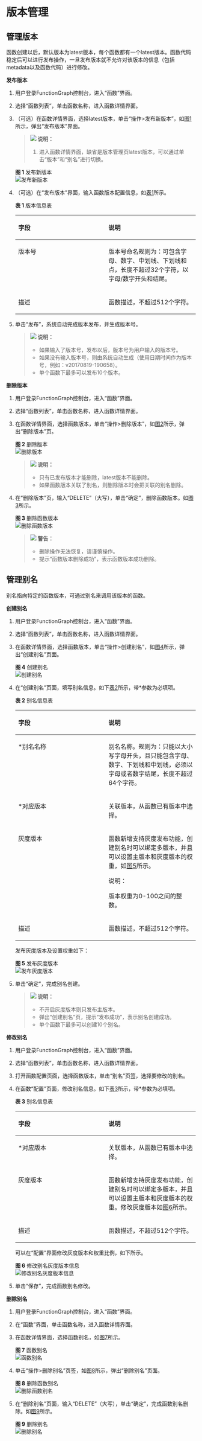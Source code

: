 # 版本管理<a name="ZH-CN_TOPIC_0149027465"></a>

## 管理版本<a name="section5302192414611"></a>

函数创建以后，默认版本为latest版本，每个函数都有一个latest版本。函数代码稳定后可以进行发布操作，一旦发布版本就不允许对该版本的信息（包括metadata以及函数代码）进行修改。

**发布版本**

1.  用户登录FunctionGraph控制台，进入“函数”界面。
2.  选择“函数列表”，单击函数名称，进入函数详情界面。
3.  （可选）在函数详情界面，选择latest版本，单击“操作\>发布新版本”，如[图1](#fig11441486710)所示，弹出“发布版本”界面。

    >![](public_sys-resources/icon-note.gif) **说明：**   
    >1.  进入函数详情界面，缺省是版本管理页latest版本，可以通过单击“版本”和“别名”进行切换。  

    **图 1**  发布新版本<a name="fig11441486710"></a>  
    ![](figures/发布新版本.png "发布新版本")

4.  （可选）在“发布版本”界面，输入函数版本配置信息，如[表1](#table184411486714)所示。

    **表 1**  版本信息表

    <a name="table184411486714"></a>
    <table><thead align="left"><tr id="row154494810715"><th class="cellrowborder" valign="top" width="50%" id="mcps1.2.3.1.1"><p id="p184416482079"><a name="p184416482079"></a><a name="p184416482079"></a>字段</p>
    </th>
    <th class="cellrowborder" valign="top" width="50%" id="mcps1.2.3.1.2"><p id="p1944548773"><a name="p1944548773"></a><a name="p1944548773"></a>说明</p>
    </th>
    </tr>
    </thead>
    <tbody><tr id="row12448481378"><td class="cellrowborder" valign="top" width="50%" headers="mcps1.2.3.1.1 "><p id="p0447481075"><a name="p0447481075"></a><a name="p0447481075"></a>版本号</p>
    </td>
    <td class="cellrowborder" valign="top" width="50%" headers="mcps1.2.3.1.2 "><p id="p174484812711"><a name="p174484812711"></a><a name="p174484812711"></a>版本号命名规则为：可包含字母、数字、中划线、下划线和点，长度不超过32个字符，以字母/数字开头和结尾。</p>
    </td>
    </tr>
    <tr id="row104417481875"><td class="cellrowborder" valign="top" width="50%" headers="mcps1.2.3.1.1 "><p id="p2449481077"><a name="p2449481077"></a><a name="p2449481077"></a>描述</p>
    </td>
    <td class="cellrowborder" valign="top" width="50%" headers="mcps1.2.3.1.2 "><p id="p13441248878"><a name="p13441248878"></a><a name="p13441248878"></a>函数描述，不超过512个字符。</p>
    </td>
    </tr>
    </tbody>
    </table>

5.  单击“发布”，系统自动完成版本发布，并生成版本号。

    >![](public_sys-resources/icon-note.gif) **说明：**   
    >-   如果输入了版本号，发布以后，版本号为用户输入的版本号。  
    >-   如果没有输入版本号，则由系统自动生成（使用日期时间作为版本号，例如：v20170819-190658）。  
    >-   单个函数下最多可以发布10个版本。  


**删除版本**

1.  用户登录FunctionGraph控制台，进入“函数”界面。
2.  选择“函数列表”，单击函数名称，进入函数详情界面。
3.  在函数详情界面，选择函数版本，单击“操作\>删除版本”，如[图2](#fig115141511911)所示，弹出“删除版本”页。

    **图 2**  删除版本<a name="fig115141511911"></a>  
    ![](figures/删除版本.png "删除版本")

    >![](public_sys-resources/icon-note.gif) **说明：**   
    >-   只有已发布版本才能删除，latest版本不能删除。  
    >-   如果函数版本关联了别名，则删除版本时会把关联的别名删除。  

4.  在“删除版本”页，输入“DELETE”（大写），单击“确定”，删除函数版本。如[图3](#fig12841105719403)所示。

    **图 3**  删除函数版本<a name="fig12841105719403"></a>  
    ![](figures/删除函数版本.png "删除函数版本")

    >![](public_sys-resources/icon-warning.gif) **警告：**   
    >-   删除操作无法恢复，请谨慎操作。  
    >-   提示“函数版本删除成功”，表示函数版本成功删除。  


## 管理别名<a name="section95871294105"></a>

别名指向特定的函数版本，可通过别名来调用该版本的函数。

**创建别名**

1.  用户登录FunctionGraph控制台，进入“函数”界面。
2.  选择“函数列表”，单击函数名称，进入函数详情界面。
3.  在函数详情界面，选择函数版本，单击“操作\>创建别名”，如[图4](#fig92987917113)所示，弹出“创建别名”页面。

    **图 4**  创建别名<a name="fig92987917113"></a>  
    ![](figures/创建别名.png "创建别名")

4.  在“创建别名”页面，填写别名信息。如下[表2](#table929849111113)所示，带\*参数为必填项。

    **表 2**  别名信息表

    <a name="table929849111113"></a>
    <table><thead align="left"><tr id="row529810911116"><th class="cellrowborder" valign="top" width="50%" id="mcps1.2.3.1.1"><p id="p102980916110"><a name="p102980916110"></a><a name="p102980916110"></a>字段</p>
    </th>
    <th class="cellrowborder" valign="top" width="50%" id="mcps1.2.3.1.2"><p id="p1129810931111"><a name="p1129810931111"></a><a name="p1129810931111"></a>说明</p>
    </th>
    </tr>
    </thead>
    <tbody><tr id="row92984912114"><td class="cellrowborder" valign="top" width="50%" headers="mcps1.2.3.1.1 "><p id="p2029899151117"><a name="p2029899151117"></a><a name="p2029899151117"></a>*别名名称</p>
    </td>
    <td class="cellrowborder" valign="top" width="50%" headers="mcps1.2.3.1.2 "><p id="p1298169191114"><a name="p1298169191114"></a><a name="p1298169191114"></a>别名名称。规则为：只能以大小写字母开头，且只能包含字母、数字、下划线和中划线，必须以字母或者数字结尾，长度不超过64个字符。</p>
    </td>
    </tr>
    <tr id="row72983921114"><td class="cellrowborder" valign="top" width="50%" headers="mcps1.2.3.1.1 "><p id="p329815991112"><a name="p329815991112"></a><a name="p329815991112"></a>*对应版本</p>
    </td>
    <td class="cellrowborder" valign="top" width="50%" headers="mcps1.2.3.1.2 "><p id="p102981292112"><a name="p102981292112"></a><a name="p102981292112"></a>关联版本，从函数已有版本中选择。</p>
    </td>
    </tr>
    <tr id="row260618413616"><td class="cellrowborder" valign="top" width="50%" headers="mcps1.2.3.1.1 "><p id="p106061846616"><a name="p106061846616"></a><a name="p106061846616"></a>灰度版本</p>
    </td>
    <td class="cellrowborder" valign="top" width="50%" headers="mcps1.2.3.1.2 "><p id="p8606241761"><a name="p8606241761"></a><a name="p8606241761"></a>函数新增支持灰度发布功能，创建别名时可以绑定多版本，并且可以设置主版本和灰度版本的权重，如<a href="#fig14746742111914">图5</a>所示。</p>
    <div class="note" id="note1463010151053"><a name="note1463010151053"></a><a name="note1463010151053"></a><span class="notetitle"> 说明： </span><div class="notebody"><p id="p186310151655"><a name="p186310151655"></a><a name="p186310151655"></a>版本权重为0-100之间的整数。</p>
    </div></div>
    </td>
    </tr>
    <tr id="row429815951110"><td class="cellrowborder" valign="top" width="50%" headers="mcps1.2.3.1.1 "><p id="p2029818914113"><a name="p2029818914113"></a><a name="p2029818914113"></a>描述</p>
    </td>
    <td class="cellrowborder" valign="top" width="50%" headers="mcps1.2.3.1.2 "><p id="p6298129181111"><a name="p6298129181111"></a><a name="p6298129181111"></a>函数描述，不超过512个字符。</p>
    </td>
    </tr>
    </tbody>
    </table>

    发布灰度版本及设置权重如下：

    **图 5**  发布灰度版本<a name="fig14746742111914"></a>  
    ![](figures/发布灰度版本.png "发布灰度版本")

5.  单击“确定”，完成别名创建。

    >![](public_sys-resources/icon-note.gif) **说明：**   
    >-   不开启灰度版本则只发布主版本。  
    >-   弹出“创建别名”页，提示“发布成功”，表示别名创建成功。  
    >-   单个函数下最多可以创建10个别名。  


**修改别名**

1.  用户登录FunctionGraph控制台，进入“函数”界面。
2.  选择“函数列表”，单击函数名称，进入函数详情界面。
3.  打开函数配置页面，选择函数版本，单击“别名”页签，选择要修改的别名。
4.  在函数“配置”页面，修改别名信息。如下[表3](#table1467375391213)所示，带\*参数为必填项。

    **表 3**  别名信息表

    <a name="table1467375391213"></a>
    <table><thead align="left"><tr id="row8673105351219"><th class="cellrowborder" valign="top" width="50%" id="mcps1.2.3.1.1"><p id="p3673155391216"><a name="p3673155391216"></a><a name="p3673155391216"></a>字段</p>
    </th>
    <th class="cellrowborder" valign="top" width="50%" id="mcps1.2.3.1.2"><p id="p14673125391211"><a name="p14673125391211"></a><a name="p14673125391211"></a>说明</p>
    </th>
    </tr>
    </thead>
    <tbody><tr id="row567325301215"><td class="cellrowborder" valign="top" width="50%" headers="mcps1.2.3.1.1 "><p id="p7673653171212"><a name="p7673653171212"></a><a name="p7673653171212"></a>*对应版本</p>
    </td>
    <td class="cellrowborder" valign="top" width="50%" headers="mcps1.2.3.1.2 "><p id="p8673153161212"><a name="p8673153161212"></a><a name="p8673153161212"></a>关联版本，从函数已有版本中选择。</p>
    </td>
    </tr>
    <tr id="row817074415308"><td class="cellrowborder" valign="top" width="50%" headers="mcps1.2.3.1.1 "><p id="p7171944103016"><a name="p7171944103016"></a><a name="p7171944103016"></a>灰度版本</p>
    </td>
    <td class="cellrowborder" valign="top" width="50%" headers="mcps1.2.3.1.2 "><p id="p3171244113016"><a name="p3171244113016"></a><a name="p3171244113016"></a>函数新增支持灰度发布功能，创建别名时可以绑定多版本，并且可以设置主版本和灰度版本的权重。修改灰度版本如<a href="#fig74501617163618">图6</a>所示。</p>
    </td>
    </tr>
    <tr id="row13673953181214"><td class="cellrowborder" valign="top" width="50%" headers="mcps1.2.3.1.1 "><p id="p12673105301218"><a name="p12673105301218"></a><a name="p12673105301218"></a>描述</p>
    </td>
    <td class="cellrowborder" valign="top" width="50%" headers="mcps1.2.3.1.2 "><p id="p0673653171218"><a name="p0673653171218"></a><a name="p0673653171218"></a>函数描述，不超过512个字符。</p>
    </td>
    </tr>
    </tbody>
    </table>

    可以在“配置”界面修改灰度版本和权重比例，如下所示。

    **图 6**  修改别名灰度版本信息<a name="fig74501617163618"></a>  
    ![](figures/修改别名灰度版本信息.png "修改别名灰度版本信息")

5.  单击“保存”，完成函数别名修改。

**删除别名**

1.  用户登录FunctionGraph控制台，进入“函数”界面。
2.  在“函数”界面，单击函数名称，进入函数详情界面。
3.  在函数详情界面，选择函数别名，如[图7](#fig20811253151919)所示。

    **图 7**  函数别名<a name="fig20811253151919"></a>  
    ![](figures/函数别名.png "函数别名")

4.  单击“操作\>删除别名”页签，如[图8](#fig15157753152529)所示，弹出“删除别名”页面。

    **图 8**  删除函数别名<a name="fig15157753152529"></a>  
    ![](figures/删除函数别名.png "删除函数别名")

5.  在“删除别名”页面，输入“DELETE”（大写），单击“确定”，完成函数别名删除。如[图9](#fig494113405447)所示。

    **图 9**  删除别名<a name="fig494113405447"></a>  
    ![](figures/删除别名.png "删除别名")


